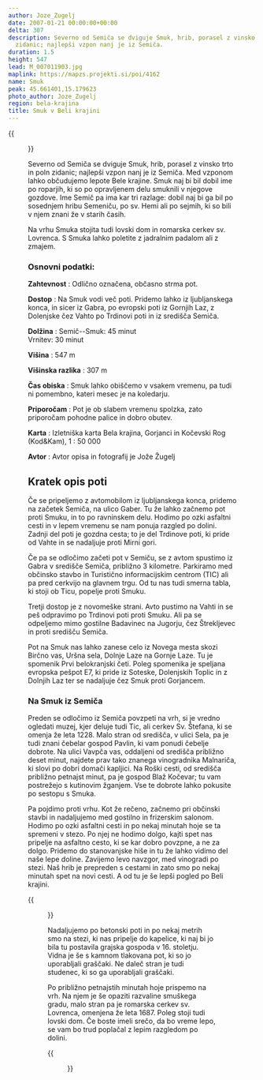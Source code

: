 ```yaml
---
author: Joze_Zugelj
date: 2007-01-21 00:00:00+00:00
delta: 307
description: Severno od Semiča se dviguje Smuk, hrib, porasel z vinsko trto in poln
  zidanic; najlepši vzpon nanj je iz Semiča.
duration: 1.5
height: 547
lead: M_007011903.jpg
maplink: https://mapzs.projekti.si/poi/4162
name: Smuk
peak: 45.661401,15.179623
photo_author: Joze_Zugelj
region: bela-krajina
title: Smuk v Beli krajini
---
```

{{<figure src="M_007011903.jpg">}}

Severno od Semiča se dviguje Smuk, hrib, porasel z vinsko trto in poln zidanic; najlepši vzpon nanj je iz Semiča. Med vzponom lahko občudujemo lepote Bele krajine. Smuk naj bi bil dobil ime po roparjih, ki so po opravljenem delu smuknili v njegove gozdove. Ime Semič pa ima kar tri razlage: dobil naj bi ga bil po sosednjem hribu Semeniču, po sv. Hemi ali po sejmih, ki so bili v njem znani že v starih časih.

Na vrhu Smuka stojita tudi lovski dom in romarska cerkev sv. Lovrenca. S Smuka lahko poletite z jadralnim padalom ali z zmajem.

### Osnovni podatki:         

**Zahtevnost**
:   Odlično označena, občasno strma pot.

**Dostop**
:   Na Smuk vodi več poti. Pridemo lahko iz ljubljanskega konca, in sicer iz Gabra, po evropski poti iz Gornjih Laz, z Dolenjske čez Vahto po Trdinovi poti in iz središča Semiča.

**Dolžina**
:   Semič--Smuk: 45 minut\
    Vrnitev: 30 minut

**Višina**
:   547 m

**Višinska razlika**
:   307 m

**Čas obiska**
:   Smuk lahko obiščemo v vsakem vremenu, pa tudi ni pomembno, kateri mesec je na koledarju.

**Priporočam**
:   Pot je ob slabem vremenu spolzka, zato priporočam pohodne palice in dobro obutev.

**Karta**
:   Izletniška karta Bela krajina, Gorjanci in Kočevski Rog (Kod&Kam), 1 : 50 000

**Avtor**
:   Avtor opisa in fotografij je Jože Žugelj

Kratek opis poti
----------------

Če se pripeljemo z avtomobilom iz ljubljanskega konca, pridemo na začetek Semiča, na ulico Gaber. Tu že lahko začnemo pot proti Smuku, in to po ravninskem delu. Hodimo po ozki asfaltni cesti in v lepem vremenu se nam ponuja razgled po dolini. Zadnji del poti je gozdna cesta; to je del Trdinove poti, ki pride od Vahte in se nadaljuje proti Mirni gori.

Če pa se odločimo začeti pot v Semiču, se z avtom spustimo iz Gabra v središče Semiča, približno 3 kilometre. Parkiramo med občinsko stavbo in Turistično informacijskim centrom (TIC) ali pa pred cerkvijo na glavnem trgu. Od tu nas tudi smerna tabla, ki stoji ob Ticu, popelje proti Smuku.

Tretji dostop je z novomeške strani. Avto pustimo na Vahti in se peš odpravimo po Trdinovi poti proti Smuku. Ali pa se odpeljemo mimo gostilne Badavinec na Jugorju, čez Štrekljevec in proti središču Semiča.

Pot na Smuk nas lahko zanese celo iz Novega mesta skozi Birčno vas, Uršna sela, Dolnje Laze na Gornje Laze. Tu je spomenik Prvi belokranjski četi. Poleg spomenika je speljana evropska pešpot E7, ki pride iz Soteske, Dolenjskih Toplic in z Dolnjih Laz ter se nadaljuje čez Smuk proti Gorjancem.

### Na Smuk iz Semiča

Preden se odločimo iz Semiča povzpeti na vrh, si je vredno ogledati muzej, kjer deluje tudi Tic, ali cerkev Sv. Štefana, ki se omenja že leta 1228. Malo stran od središča, v ulici Sela, pa je tudi znani čebelar gospod Pavlin, ki vam ponudi čebelje dobrote. Na ulici Vavpča vas, oddaljeni od središča približno deset minut, najdete prav tako znanega vinogradnika Malnariča, ki slovi po dobri domači kapljici. Na Roški cesti, od središča približno petnajst minut, pa je gospod Blaž Kočevar; tu vam postrežejo s kutinovim žganjem. Vse te dobrote lahko pokusite po sestopu s Smuka.

Pa pojdimo proti vrhu. Kot že rečeno, začnemo pri občinski stavbi in nadaljujemo med gostilno in frizerskim salonom. Hodimo po ozki asfaltni cesti in po nekaj minutah hoje se ta spremeni v stezo. Po njej ne hodimo dolgo, kajti spet nas  pripelje na asfaltno cesto, ki se kar dobro povzpne, a ne za dolgo. Pridemo do stanovanjske hiše in tu že lahko vidimo del naše lepe doline. Zavijemo levo navzgor, med vinogradi po stezi. Naš hrib je prepreden s cestami in zato smo po nekaj minutah spet na novi cesti. A od tu je še lepši pogled po Beli krajini. 

{{<figure src="M_007011901.jpg">}}

Nadaljujemo po betonski poti in po nekaj metrih smo na stezi, ki nas pripelje do kapelice, ki naj bi jo bila tu postavila grajska gospoda v 16. stoletju. Vidna je še s kamnom tlakovana pot, ki so jo uporabljali graščaki. Ne daleč stran je tudi studenec, ki so ga uporabljali graščaki.

Po približno petnajstih minutah hoje prispemo na vrh. Na njem je še opaziti razvaline smuškega gradu, malo stran pa je romarska cerkev sv. Lovrenca, omenjena že leta 1687. Poleg stoji tudi lovski dom. Če boste imeli srečo, da bo vreme lepo, se vam bo trud poplačal z lepim razgledom po dolini.

{{<figure src="M_007011902.jpg">}}
